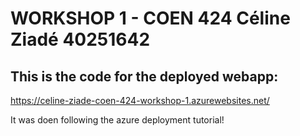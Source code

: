 # WORKSHOP 1 - COEN 424 Céline Ziadé 40251642

## This is the code for the deployed webapp:
https://celine-ziade-coen-424-workshop-1.azurewebsites.net/

It was doen following the azure deployment tutorial!
